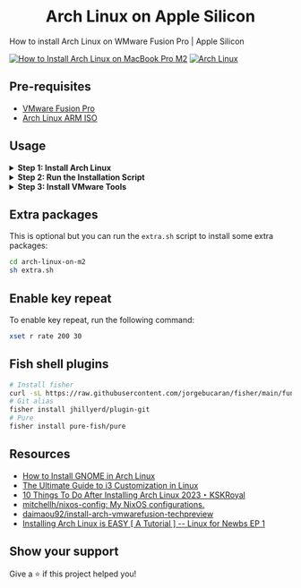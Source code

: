 <h1 align="center">Arch Linux on Apple Silicon</h1>
<p>
  How to install Arch Linux on WMware Fusion Pro | Apple Silicon
</p>

[![How to Install Arch Linux on MacBook Pro M2](https://i.ytimg.com/vi/Nz-gKG6Bzlw/hqdefault.jpg)](https://www.youtube.com/watch?v=Nz-gKG6Bzlw)
[![Arch Linux](https://i.gyazo.com/a741427b8452da194e6840ae613f4173.png)](https://gyazo.com/a741427b8452da194e6840ae613f4173)


## Pre-requisites

- [VMware Fusion Pro](https://blogs.vmware.com/teamfusion/2024/05/fusion-pro-now-available-free-for-personal-use.html)
- [Arch Linux ARM ISO](https://release.archboot.net/aarch64/latest/iso/)

## Usage

<details>
<summary><strong>Step 1: Install Arch Linux</strong></summary>
<p>Follow the instructions to install Arch Linux using the archboot ISO.</p>

- Setup timezone and install in offline mode
  ![Offline mode](https://i.gyazo.com/e5c5b2f659d581cd522d365e05386b7a.gif)
- Setup storage
  ![Part 1](https://i.gyazo.com/67f9debdfd3535e834bab02c42f5beff.gif)
  ![Part 2](https://i.gyazo.com/eb204a7fafc1e161e3964fed95640e67.gif)
- Install packages
  ![Install packages](https://i.gyazo.com/9d5977732aa0c23bc6edfe39d3ef28a5.gif)
- Config system
![Set root password](https://i.gyazo.com/03668f605a12b4d4e91826f7d1222ecf.gif)
![Install Neovim and Systemd](https://i.gyazo.com/7383ac8133d45c9543f9ae73e0c1b3a0.gif)
![Set bash as default shell](https://i.gyazo.com/4c88d05c8689f71be3da30f9afcca13a.gif)
![Create user](https://i.gyazo.com/b4fdf52ba88bdca60a9a4089ba29287f.gif)
![Install bootloader - grub](https://i.gyazo.com/08727354e037b848f55c6a11eba18d5d.gif)
![Reboot](https://i.gyazo.com/7a459c94f32230efad20154a8f06aa38.gif)
</details>

<details>
<summary><strong>Step 2: Run the Installation Script</strong></summary>
<p>At this step, you should have a working Arch Linux system.</p>

- Install git and sudo
  ![Install git and sudo](https://i.gyazo.com/0e5efd00c54c066df26275cee93e63fb.gif)
- Grant the user `sudo` privileges
  ```sh
  nvim /etc/sudoers
  ```
  ![Grant the user](https://i.gyazo.com/13d82ba0055e39849a4c8fa6a2741dc1.gif)
- Clone this repository and run the `install.sh` script
  ```sh
  git clone https://github.com/jellydn/arch-linux-on-m2.git
  cd arch-linux-on-m2
  sh install.sh
  ```
  ![Install](https://i.gyazo.com/5ed1527bf07899ae6fe27b17f5c3c9d3.gif)
- This script will update the system packages, install kitty terminal emulator, install the GNOME desktop environment, install and enable GDM.
- Verify that the GNOME desktop environment is installed correctly
  ```sh
  sudo systemctl status gdm.service
  ```
- Reboot the system
  ```sh
  reboot
  ```
  ![Gnome](https://i.gyazo.com/7699f359a05472a7ff3db8fa92d088a4.gif)
  </details>

<details>
<summary><strong>Step 3: Install VMware Tools</strong></summary>
<p>If you share the folder between the host and the guest, you need to install VMware Tools.</p>

- Warning message:
  ```
  Shared folders will not be available in the virtual machine until VMware Tools is installed and running.
  ```
  ![Image from Gyazo](https://i.gyazo.com/73f69ac3da68a54e9fc594f3440af631.gif)
- Run the `openvm-tools.sh` script to install VMware Tools
  ```sh
  cd arch-linux-on-m2
  sh openvm-tools.sh
  ```
  ![Install OpenVM Tools](https://i.gyazo.com/d6f184300cae564038ddb1f4043f2a14.gif)
- Verify that VMware Tools is installed correctly
  ```sh
  ls -l /mnt/hgfs
  ```
  </details>

## Extra packages

This is optional but you can run the `extra.sh` script to install some extra packages:

```sh
cd arch-linux-on-m2
sh extra.sh
```

## Enable key repeat

To enable key repeat, run the following command:

```sh
xset r rate 200 30
```

## Fish shell plugins

```sh
# Install fisher
curl -sL https://raw.githubusercontent.com/jorgebucaran/fisher/main/functions/fisher.fish | source && fisher install jorgebucaran/fisher
# Git alias
fisher install jhillyerd/plugin-git
# Pure
fisher install pure-fish/pure
```

## Resources

- [How to Install GNOME in Arch Linux](https://phoenixnap.com/kb/arch-linux-gnome)
- [The Ultimate Guide to i3 Customization in Linux](https://itsfoss.com/i3-customization/)
- [10 Things To Do After Installing Arch Linux 2023 ‣ KSKRoyal](https://kskroyal.com/10-things-to-do-after-installing-arch-linux-2023/)
- [mitchellh/nixos-config: My NixOS configurations.](https://github.com/mitchellh/nixos-config)
- [daimaou92/install-arch-vmwarefusion-techpreview](https://github.com/daimaou92/install-arch-vmwarefusion-techpreview)
- [Installing Arch Linux is EASY [ A Tutorial ] -- Linux for Newbs EP 1](https://www.youtube.com/watch?v=8YE1LlTxfMQ)

## Show your support

Give a ⭐️ if this project helped you!
